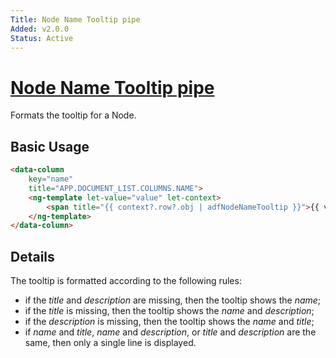 ```yaml
---
Title: Node Name Tooltip pipe
Added: v2.0.0
Status: Active
---
```


# [Node Name Tooltip pipe](../../../lib/core/pipes/node-name-tooltip.pipe.ts "Defined in node-name-tooltip.pipe.ts")

Formats the tooltip for a Node.

## Basic Usage

<!-- {% raw %} -->

```html
<data-column
    key="name"
    title="APP.DOCUMENT_LIST.COLUMNS.NAME">
    <ng-template let-value="value" let-context>
        <span title="{{ context?.row?.obj | adfNodeNameTooltip }}">{{ value }}</span>
    </ng-template>
</data-column>
```

<!-- {% endraw %} -->

## Details

The tooltip is formatted according to the following rules:

-   if the _title_ and _description_ are missing, then the tooltip shows the _name_;
-   if the _title_ is missing, then the tooltip shows the _name_ and _description_;
-   if the _description_ is missing, then the tooltip shows the _name_ and _title_;
-   if _name_ and _title_, _name_ and _description_, or _title_ and _description_ are the same, then only a single line is displayed.
